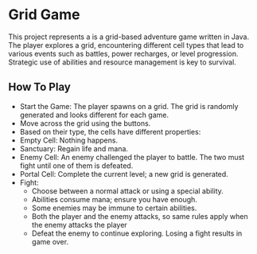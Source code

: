 # Grid Game #
This project represents a is a grid-based adventure game written in Java. The player explores a grid, encountering different cell types that lead to various events such as battles, power recharges, or level progression. Strategic use of abilities and resource management is key to survival.

## How To Play ##
- Start the Game: The player spawns on a grid. The grid is randomly generated and looks different for each game.
- Move across the grid using the buttons.
-  Based on their type, the cells have different properties:
  - Empty Cell: Nothing happens.
  - Sanctuary: Regain life and mana.
  - Enemy Cell: An enemy challenged the player to battle. The two must fight until one of them is defeated.
  - Portal Cell: Complete the current level; a new grid is generated.
- Fight:
  - Choose between a normal attack or using a special ability.
  - Abilities consume mana; ensure you have enough.
  - Some enemies may be immune to certain abilities.
  - Both the player and the enemy attacks, so same rules apply when the enemy attacks the player
  - Defeat the enemy to continue exploring. Losing a fight results in game over.
 
